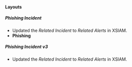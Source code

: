 
#### Layouts
##### Phishing Incident
- Updated the *Related Incident* to *Related Alerts* in XSIAM.
- **Phishing**
##### Phishing Incident v3
- Updated the *Related Incident* to *Related Alerts* in XSIAM.
